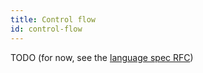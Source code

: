 ```yaml
---
title: Control flow
id: control-flow
---
```


TODO (for now, see the [language spec RFC](docs/docs/999-contributorsibutors/999-rfcs/2023-06-12-language-spec.md))
